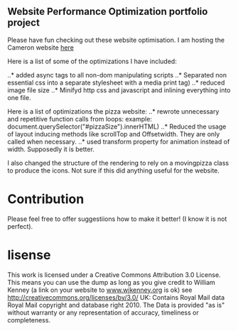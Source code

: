 ## Website Performance Optimization portfolio project


Please have fun checking out these website optimisation.  I am hosting the Cameron website [here](http://wjkenney.github.io/frontend-nanodegree-mobile-portfolio-master/index.html)

Here is a list of some of the optimizations I have included: 

..* added async tags to all non-dom manipulating scripts
..* Separated non essential css into a separate stylesheet with a media print tag)
..* reduced image file size
..* Minifyd http css and javascript and inlining everything into one file. 

Here is a list of optimizations the pizza website: 
 ..* rewrote unnecessary and repetitive function calls from loops: example: document.querySelector("#pizzaSize").innerHTML)
 ..* Reduced the usage of layout inducing methods like scrollTop and Offsetwidth. They are only called when necessary.
 ..* used transform property for animation instead of width.  Supposedly it is better. 

 I also changed the structure of the rendering to rely on a movingpizza class to produce the icons.  Not sure if this did anything useful for the website.

# Contribution
Please feel free to offer suggestiions how to make it better!  (I know it is not perfect).  

# lisense

This work is licensed under a Creative Commons Attribution 3.0 License.
This means you can use the dump as long as you give credit to William Kenney (a link on your website to www.wjkenney.org is ok)
see http://creativecommons.org/licenses/by/3.0/
UK: Contains Royal Mail data Royal Mail copyright and database right 2010.
The Data is provided "as is" without warranty or any representation of accuracy, timeliness or completeness.

